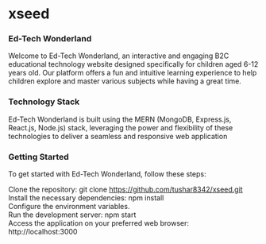 # xseed

<h3>Ed-Tech Wonderland</h3>
Welcome to Ed-Tech Wonderland, an interactive and engaging B2C educational technology website designed specifically for children aged 6-12 years old. Our platform offers a fun and intuitive learning experience to help children explore and master various subjects while having a great time.


<h3>Technology Stack</h3>
Ed-Tech Wonderland is built using the MERN (MongoDB, Express.js, React.js, Node.js) stack, leveraging the power and flexibility of these technologies to deliver a seamless and responsive web application

<h3>Getting Started</h3>
To get started with Ed-Tech Wonderland, follow these steps:

Clone the repository: git clone https://github.com/tushar8342/xseed.git  </br>
Install the necessary dependencies: npm install </br>
Configure the environment variables.</br>
Run the development server: npm start</br>
Access the application on your preferred web browser: http://localhost:3000 </br>

